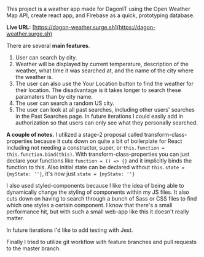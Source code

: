 This project is a weather app made for DagonIT using the Open Weather Map API, create react app, and Firebase as a quick, prototyping database. 

**Live URL:** [https://dagon-weather.surge.sh](https://dagon-weather.surge.sh)

There are several **main features**.

1. User can search by city.
2. Weather will be displayed by current temperature, description of the weather, what time it was searched at, and the name of the city where the weather is.
3. The user can also use the Your Location button to find the weather for their location. The disadvantage is it takes longer to search these paramaters than by city name.
4. The user can search a random US city.
5. The user can look at all past searches, including other users' searches in the Past Searches page. In future iterations I could easily add in authorization so that users can only see what they personally searched.


**A couple of notes.** I utilized a stage-2 proposal called transform-class-properties because it cuts down on quite a bit of boilerplate for React including not needing a constructor, super, or `this.function = this.function.bind(this)`.  With transform-class-properties you can just declare your functions like `function = () => {}` and it implicitly binds the function to this. Also initial state can be declared without `this.state = {myState: ''}`, it's now just `state = {myState: ''}`

I also used styled-components because I like the idea of being able to dynamically change the styling of components within my JS files. It also cuts down on having to search through a bunch of Sass or CSS files to find which one styles a certain component. I know that there's a small performance hit, but with such a small web-app like this it doesn't really matter.

In future iterations I'd like to add testing with Jest.

Finally I tried to utilize git workflow with feature branches and pull requests to the master branch.

